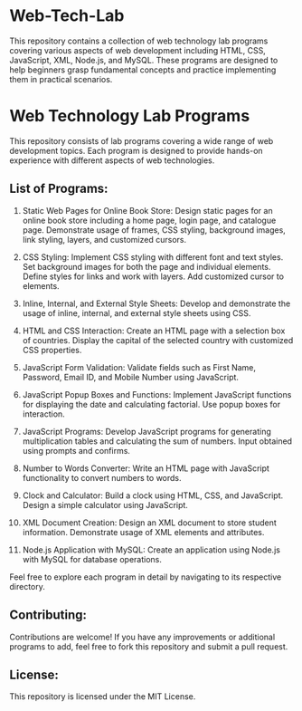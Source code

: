 # Web-Tech-Lab
This repository contains a collection of web technology lab programs covering various aspects of web development including HTML, CSS, JavaScript, XML, Node.js, and MySQL. These programs are designed to help beginners grasp fundamental concepts and practice implementing them in practical scenarios.

# Web Technology Lab Programs
This repository consists of lab programs covering a wide range of web development topics. Each program is designed to provide hands-on experience with different aspects of web technologies.

## List of Programs:
1. Static Web Pages for Online Book Store:
Design static pages for an online book store including a home page, login page, and catalogue page.
Demonstrate usage of frames, CSS styling, background images, link styling, layers, and customized cursors.

2. CSS Styling:
Implement CSS styling with different font and text styles.
Set background images for both the page and individual elements.
Define styles for links and work with layers.
Add customized cursor to elements.

4. Inline, Internal, and External Style Sheets:
Develop and demonstrate the usage of inline, internal, and external style sheets using CSS.

5. HTML and CSS Interaction:
Create an HTML page with a selection box of countries.
Display the capital of the selected country with customized CSS properties.

6. JavaScript Form Validation:
Validate fields such as First Name, Password, Email ID, and Mobile Number using JavaScript.

7. JavaScript Popup Boxes and Functions:
Implement JavaScript functions for displaying the date and calculating factorial.
Use popup boxes for interaction.

8. JavaScript Programs:
Develop JavaScript programs for generating multiplication tables and calculating the sum of numbers.
Input obtained using prompts and confirms.

9. Number to Words Converter:
Write an HTML page with JavaScript functionality to convert numbers to words.

10. Clock and Calculator:
Build a clock using HTML, CSS, and JavaScript.
Design a simple calculator using JavaScript.

11. XML Document Creation:
Design an XML document to store student information.
Demonstrate usage of XML elements and attributes.

12. Node.js Application with MySQL:
Create an application using Node.js with MySQL for database operations.

Feel free to explore each program in detail by navigating to its respective directory.

## Contributing:
Contributions are welcome! If you have any improvements or additional programs to add, feel free to fork this repository and submit a pull request.

## License:
This repository is licensed under the MIT License.
